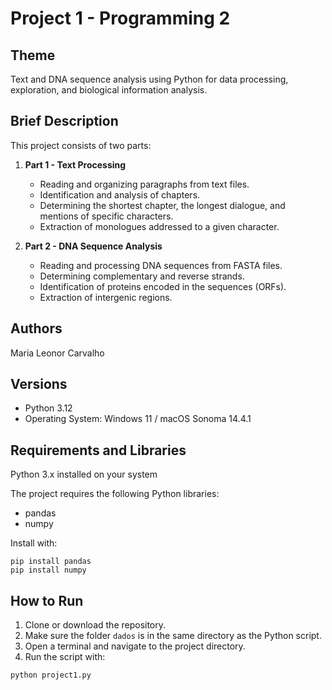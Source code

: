 # Project 1 - Programming 2

## Theme
Text and DNA sequence analysis using Python for data processing, exploration, and biological information analysis.

## Brief Description
This project consists of two parts:

1. **Part 1 - Text Processing**  
   - Reading and organizing paragraphs from text files.
   - Identification and analysis of chapters.
   - Determining the shortest chapter, the longest dialogue, and mentions of specific characters.
   - Extraction of monologues addressed to a given character.

2. **Part 2 - DNA Sequence Analysis**  
   - Reading and processing DNA sequences from FASTA files.
   - Determining complementary and reverse strands.
   - Identification of proteins encoded in the sequences (ORFs).
   - Extraction of intergenic regions.

## Authors
Maria Leonor Carvalho

## Versions
- Python 3.12
- Operating System: Windows 11 / macOS Sonoma 14.4.1

## Requirements and Libraries
Python 3.x installed on your system

The project requires the following Python libraries:
- pandas
- numpy
  
Install with:
```
pip install pandas
pip install numpy
```

## How to Run
1. Clone or download the repository.
2. Make sure the folder `dados` is in the same directory as the Python script.
3. Open a terminal and navigate to the project directory.
4. Run the script with:
```
python project1.py
```
